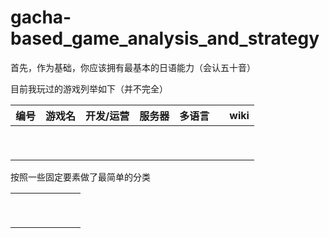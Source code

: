 # gacha-based_game_analysis_and_strategy

首先，作为基础，你应该拥有最基本的日语能力（会认五十音）

目前我玩过的游戏列举如下（并不完全）

| 编号 | 游戏名 | 开发/运营 | 服务器 | 多语言 |      | wiki |
| ---- | ------ | --------- | ------ | ------ | ---- | ---- |
|      |        |           |        |        |      |      |
|      |        |           |        |        |      |      |
|      |        |           |        |        |      |      |
|      |        |           |        |        |      |      |
|      |        |           |        |        |      |      |
|      |        |           |        |        |      |      |
|      |        |           |        |        |      |      |
|      |        |           |        |        |      |      |
|      |        |           |        |        |      |      |

按照一些固定要素做了最简单的分类

|      |      |      |      |      |      |      |
| ---- | ---- | ---- | ---- | ---- | ---- | ---- |
|      |      |      |      |      |      |      |
|      |      |      |      |      |      |      |
|      |      |      |      |      |      |      |
|      |      |      |      |      |      |      |
|      |      |      |      |      |      |      |
|      |      |      |      |      |      |      |
|      |      |      |      |      |      |      |
|      |      |      |      |      |      |      |
|      |      |      |      |      |      |      |


